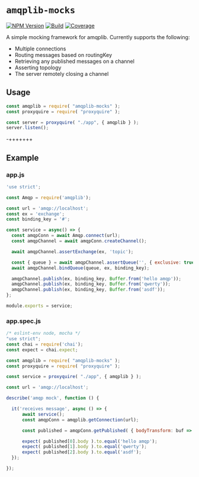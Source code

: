 # `amqplib-mocks`

[![NPM Version][npm-image]][npm-url]
[![Build][ci-image]][ci-url]
[![Coverage][coverage-image]][coverage-url]

A simple mocking framework for amqplib.  Currently supports the following:
* Multiple connections
* Routing messages based on routingKey
* Retrieving any published messages on a channel
* Asserting topology
* The server remotely closing a channel

## Usage

```javascript
const amqplib = require( "amqplib-mocks" );
const proxyquire = require( "proxyquire" );

const server = proxyquire( "./app", { amqplib } );
server.listen();
```
-+++++++
## Example
### app.js
```javascript
'use strict';

const Amqp = require('amqplib');

const url = 'amqp://localhost';
const ex = 'exchange';
const binding_key = '#';

const service = async() => {
  const amqpConn = await Amqp.connect(url);
  const amqpChannel = await amqpConn.createChannel();

  await amqpChannel.assertExchange(ex, 'topic');

  const { queue } = await amqpChannel.assertQueue('', { exclusive: true });
  await amqpChannel.bindQueue(queue, ex, binding_key);

  amqpChannel.publish(ex, binding_key, Buffer.from('hello amqp'));
  amqpChannel.publish(ex, binding_key, Buffer.from('qwerty'));
  amqpChannel.publish(ex, binding_key, Buffer.from('asdf'));
};

module.exports = service;
```

### app.spec.js
```javascript
/* eslint-env node, mocha */
"use strict";
const chai = require('chai');
const expect = chai.expect;

const amqplib = require( "amqplib-mocks" );
const proxyquire = require( "proxyquire" );

const service = proxyquire( "./app", { amqplib } );

const url = 'amqp://localhost';

describe('amqp mock', function () {

  it('receives message', async () => {
      await service();
      const amqpConn = amqplib.getConnection(url);

      const published = amqpConn.getPublished( { bodyTransform: buf => buf.toString() });

      expect( published[0].body ).to.equal('hello amqp');
      expect( published[1].body ).to.equal('qwerty');
      expect( published[2].body ).to.equal('asdf');       
  });

});
```

[npm-image]: https://badge.fury.io/js/amqplib-mocks.svg
[npm-url]: https://npmjs.org/package/amqplib-mocks
[ci-image]: https://travis-ci.org/Bunk/amqplib-mocks.svg?branch=master
[ci-url]: https://travis-ci.org/Bunk/amqplib-mocks
[coverage-image]: https://coveralls.io/repos/github/Bunk/amqplib-mocks/badge.svg
[coverage-url]: https://coveralls.io/github/Bunk/amqplib-mocks
